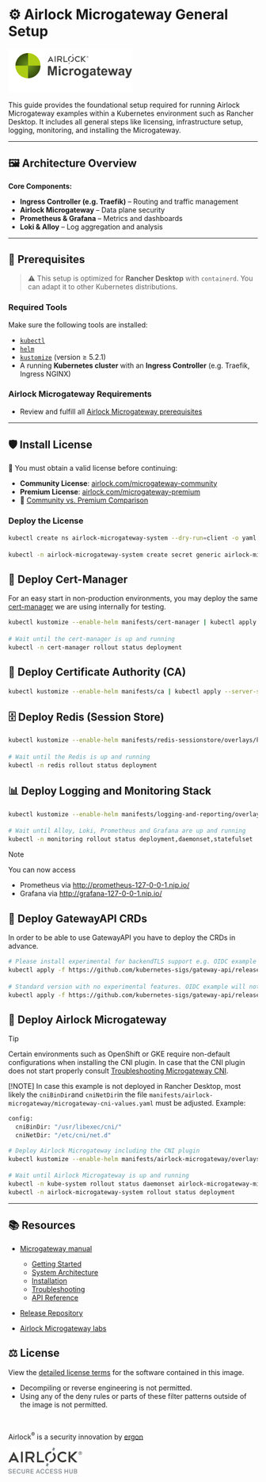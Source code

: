 # ⚙️ Airlock Microgateway General Setup

<p align="left">
  <img src="https://raw.githubusercontent.com/airlock/microgateway/main/media/Microgateway_Labeled_AlignRight.svg" alt="Microgateway Logo" width="250">
</p>

This guide provides the foundational setup required for running Airlock Microgateway examples within a Kubernetes environment such as Rancher Desktop. It includes all general steps like licensing, infrastructure setup, logging, monitoring, and installing the Microgateway.

---

## 🖼️ Architecture Overview

**Core Components:**

- **Ingress Controller (e.g. Traefik)** – Routing and traffic management
- **Airlock Microgateway** – Data plane security
- **Prometheus & Grafana** – Metrics and dashboards
- **Loki & Alloy** – Log aggregation and analysis

---

## 🧰 Prerequisites

> ⚠️ This setup is optimized for **Rancher Desktop** with `containerd`. You can adapt it to other Kubernetes distributions.

### Required Tools

Make sure the following tools are installed:

- [`kubectl`](https://kubernetes.io/docs/reference/kubectl/overview/)
- [`helm`](https://helm.sh/docs/intro/install/)
- [`kustomize`](https://kustomize.io) (version ≥ 5.2.1)
- A running **Kubernetes cluster** with an **Ingress Controller** (e.g. Traefik, Ingress NGINX)

### Airlock Microgateway Requirements

- Review and fulfill all [Airlock Microgateway prerequisites](https://docs.airlock.com/microgateway/latest/#data/1660804711882.html)

---

## 🛡️ Install License

📝 You must obtain a valid license before continuing:

- **Community License**: [airlock.com/microgateway-community](https://airlock.com/en/microgateway-community)
- **Premium License**: [airlock.com/microgateway-premium](https://airlock.com/en/microgateway-premium)
- 📘 [Community vs. Premium Comparison](https://docs.airlock.com/microgateway/latest/#data/1675772882054.html)

### Deploy the License

```bash
kubectl create ns airlock-microgateway-system --dry-run=client -o yaml | kubectl apply -f -

kubectl -n airlock-microgateway-system create secret generic airlock-microgateway-license --from-file=microgateway-license.txt --dry-run=client -o yaml | kubectl apply -f -
```

## 📜 Deploy Cert-Manager

For an easy start in non-production environments, you may deploy the same [cert-manager](https://cert-manager.io/) we are using internally for testing.

```bash {"cwd":""}
kubectl kustomize --enable-helm manifests/cert-manager | kubectl apply --server-side -f -

# Wait until the cert-manager is up and running
kubectl -n cert-manager rollout status deployment
```

## 📜 Deploy Certificate Authority (CA)

```bash {"cwd":""}
kubectl kustomize --enable-helm manifests/ca | kubectl apply --server-side -f -
```

## 🗄️ Deploy Redis (Session Store)

```bash {"cwd":""}
kubectl kustomize --enable-helm manifests/redis-sessionstore/overlays/k8s | kubectl apply --server-side -f -

# Wait until the Redis is up and running
kubectl -n redis rollout status deployment
```

## 📊 Deploy Logging and Monitoring Stack

```bash
kubectl kustomize --enable-helm manifests/logging-and-reporting/overlays/k8s | kubectl apply --server-side -f -

# Wait until Alloy, Loki, Prometheus and Grafana are up and running
kubectl -n monitoring rollout status deployment,daemonset,statefulset
```

> [!NOTE]
> You can now access
>
> * Prometheus via http://prometheus-127-0-0-1.nip.io/
> * Grafana via http://grafana-127-0-0-1.nip.io/

## 🧩 Deploy GatewayAPI CRDs

In order to be able to use GatewayAPI you have to deploy the CRDs in advance.

```bash
# Please install experimental for backendTLS support e.g. OIDC example
kubectl apply -f https://github.com/kubernetes-sigs/gateway-api/releases/download/v1.3.0/experimental-install.yaml

# Standard version with no experimental features. OIDC example will not work with it or needs to be manually adjusted.
kubectl apply -f https://github.com/kubernetes-sigs/gateway-api/releases/download/v1.3.0/standard-install.yaml
```

## 🚀 Deploy Airlock Microgateway

> [!TIP]
> Certain environments such as OpenShift or GKE require non-default configurations when installing the CNI plugin. In case that the CNI plugin does not start properly consult [Troubleshooting Microgateway CNI](https://docs.airlock.com/microgateway/latest/#data/1710781909882.html).

[!NOTE]
In case this example is not deployed in Rancher Desktop, most likely the `cniBinDir`and `cniNetDir`in the file `manifests/airlock-microgateway/microgateway-cni-values.yaml` must be adjusted.
Example:

```sh
config:
  cniBinDir: "/usr/libexec/cni/"
  cniNetDir: "/etc/cni/net.d"
```

```bash
# Deploy Airlock Microgateway including the CNI plugin
kubectl kustomize --enable-helm manifests/airlock-microgateway/overlays/k8s | kubectl apply -f -

# Wait until Airlock Microgateway is up and running
kubectl -n kube-system rollout status daemonset airlock-microgateway-microgateway-cni
kubectl -n airlock-microgateway-system rollout status deployment
```

---

## 📚 Resources

* [Microgateway manual](https://docs.airlock.com/microgateway/latest/)

   * [Getting Started](https://docs.airlock.com/microgateway/latest/#data/1660804708742.html)
   * [System Architecture](https://docs.airlock.com/microgateway/latest/#data/1660804709650.html)
   * [Installation](https://docs.airlock.com/microgateway/latest/#data/1660804708713.html)
   * [Troubleshooting](https://docs.airlock.com/microgateway/latest/#data/1659430054787.html)
   * [API Reference](https://docs.airlock.com/microgateway/latest/index/api/crds/index.html)

* [Release Repository](https://github.com/airlock/microgateway)
* [Airlock Microgateway labs](https://airlock.instruqt.com/pages/airlock-microgateway-labs)

## ⚖️ License

View the [detailed license terms](https://www.airlock.com/en/airlock-license) for the software contained in this image.

* Decompiling or reverse engineering is not permitted.
* Using any of the deny rules or parts of these filter patterns outside of the image is not permitted.

</details>
<br>

Airlock<sup>&#174;</sup> is a security innovation by [ergon](https://www.ergon.ch/en)

<!-- Airlock SAH Logo (different image for light/dark mode) -->

<a href="https://www.airlock.com/en/secure-access-hub/">
<picture>
    <source media="(prefers-color-scheme: dark)"
        srcset="https://raw.githubusercontent.com/airlock/microgateway/main/media/Airlock_Logo_Negative.png">
    <source media="(prefers-color-scheme: light)"
        srcset="https://raw.githubusercontent.com/airlock/microgateway/main/media/Airlock_Logo.png">
    <img alt="Airlock Secure Access Hub" src="https://raw.githubusercontent.com/airlock/microgateway/main/media/Airlock_Logo.png" width="150">
</picture>
</a>
